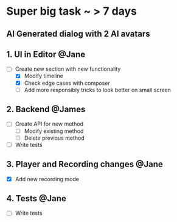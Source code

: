 # Super big task ~ > 7 days 

## AI Generated dialog with 2 AI avatars

## 1. UI in Editor @Jane
- [ ] Create new section with new functionality
  - [x] Modify timeline
  - [x] Check edge cases with composer
  - [ ] Add more responsibly tricks to look better on small screen

## 2. Backend @James
- [ ] Create API for new method
  - [ ] Modify existing method
  - [ ] Delete previous method
- [ ] Write tests

## 3. Player and Recording changes @Jane
- [x] Add new recording mode

## 4. Tests @Jane
- [ ] Write tests
